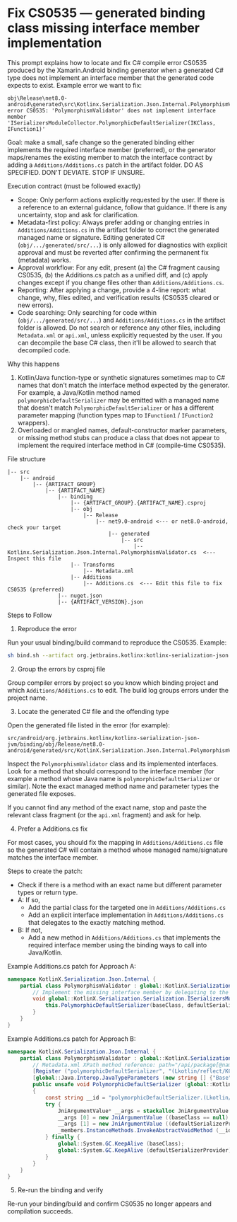 # Fix CS0535 — generated binding class missing interface member implementation

This prompt explains how to locate and fix C# compile error CS0535 produced by the Xamarin.Android binding generator when a generated C# type does not implement an interface member that the generated code expects to exist. Example error we want to fix:

```
obj\Release\net8.0-android\generated\src\Kotlinx.Serialization.Json.Internal.PolymorphismValidator.cs(21,80): error CS0535: 'PolymorphismValidator' does not implement interface member 'ISerializersModuleCollector.PolymorphicDefaultSerializer(IKClass, IFunction1)'
```

Goal: make a small, safe change so the generated binding either implements the required interface member (preferred), or the generator maps/renames the existing member to match the interface contract by adding a `Additions/Additions.cs` patch in the artifact folder. DO AS SPECIFIED. DON'T DEVIATE. STOP IF UNSURE.

Execution contract (must be followed exactly)

- Scope: Only perform actions explicitly requested by the user. If there is a reference to an external guidance, follow that guidance. If there is any uncertainty, stop and ask for clarification.
- Metadata-first policy: Always prefer adding or changing entries in `Additions/Additions.cs` in the artifact folder to correct the generated managed name or signature. Editing generated C# (`obj/.../generated/src/...`) is only allowed for diagnostics with explicit approval and must be reverted after confirming the permanent fix (metadata) works.
- Approval workflow: For any edit, present (a) the C# fragment causing CS0535, (b) the Additions.cs patch as a unified diff, and (c) apply changes except if you change files other than `Additions/Additions.cs`.
- Reporting: After applying a change, provide a 4-line report: what change, why, files edited, and verification results (CS0535 cleared or new errors).
- Code searching: Only searching for code within (`obj/.../generated/src/...`) and `Additions/Additions.cs` in the artifact folder is allowed. Do not search or reference any other files, including `Metadata.xml` or `api.xml`, unless explicitly requested by the user. If you can decompile the base C# class, then it'll be allowed to search that decompiled code.

Why this happens

1) Kotlin/Java function-type or synthetic signatures sometimes map to C# names that don't match the interface method expected by the generator. For example, a Java/Kotlin method named `polymorphicDefaultSerializer` may be emitted with a managed name that doesn't match `PolymorphicDefaultSerializer` or has a different parameter mapping (function types map to `IFunction1` / `IFunction2` wrappers).
2) Overloaded or mangled names, default-constructor marker parameters, or missing method stubs can produce a class that does not appear to implement the required interface method in C# (compile-time CS0535).

File structure

```
|-- src
    |-- android
        |-- {ARTIFACT_GROUP}
            |-- {ARTIFACT_NAME}
                |-- binding
                    |-- {ARTIFACT_GROUP}.{ARTIFACT_NAME}.csproj
                    |-- obj
                        |-- Release
                            |-- net9.0-android <--- or net8.0-android, check your target
                                |-- generated
                                    |-- src
                                        |-- Kotlinx.Serialization.Json.Internal.PolymorphismValidator.cs  <--- Inspect this file
                    |-- Transforms
                        |-- Metadata.xml
                    |-- Additions
                        |-- Additions.cs  <--- Edit this file to fix CS0535 (preferred)
                |-- nuget.json
                |-- {ARTIFACT_VERSION}.json 
```

Steps to Follow

1) Reproduce the error

Run your usual binding/build command to reproduce the CS0535. Example:

```bash
sh bind.sh --artifact org.jetbrains.kotlinx:kotlinx-serialization-json:1.3.1
```

2) Group the errors by csproj file

Group compiler errors by project so you know which binding project and which `Additions/Additions.cs` to edit. The build log groups errors under the project name.

3) Locate the generated C# file and the offending type

Open the generated file listed in the error (for example):

```
src/android/org.jetbrains.kotlinx/kotlinx-serialization-json-jvm/binding/obj/Release/net8.0-android/generated/src/KotlinX.Serialization.Json.Internal.PolymorphismValidator.cs
```

Inspect the `PolymorphismValidator` class and its implemented interfaces. Look for a method that should correspond to the interface member (for example a method whose Java name is `polymorphicDefaultSerializer` or similar). Note the exact managed method name and parameter types the generated file exposes.

If you cannot find any method of the exact name, stop and paste the relevant class fragment (or the `api.xml` fragment) and ask for help.

4) Prefer a Additions.cs fix

For most cases, you should fix the mapping in `Additions/Additions.cs` file so the generated C# will contain a method whose managed name/signature matches the interface member.

Steps to create the patch:
- Check if there is a method with an exact name but different parameter types or return type.
- A: If so,
    - Add the partial class for the targeted one in `Additions/Additions.cs`
    - Add an explicit interface implementation in `Additions/Additions.cs` that delegates to the exactly matching method.
- B: If not,
    - Add a new method in `Additions/Additions.cs` that implements the required interface member using the binding ways to call into Java/Kotlin.

Example Additions.cs patch for Approach A:

```csharp
namespace KotlinX.Serialization.Json.Internal {
    partial class PolymorphismValidator : global::KotlinX.Serialization.Serialization.ISerializersModuleCollector {
        // Implement the missing interface member by delegating to the existing method
        void global::KotlinX.Serialization.Serialization.ISerializersModuleCollector.PolymorphicDefaultSerializer(global::Kotlin.Reflect.IKClass baseClass, global::Kotlin.Jvm.Functions.IFunction1 defaultSerializerProvider) {
            this.PolymorphicDefaultSerializer(baseClass, defaultSerializerProvider);
        }
    }
}
```

Example Additions.cs patch for Approach B:

```csharp
namespace KotlinX.Serialization.Json.Internal {
    partial class PolymorphismValidator : global::KotlinX.Serialization.Serialization.ISerializersModuleCollector {
        // Metadata.xml XPath method reference: path="/api/package[@name='kotlinx.serialization.json.internal']/class[@name='PolymorphismValidator']/method[@name='polymorphicDefaultSerializer' and count(parameter)=2 and parameter[1][@type='kotlin.reflect.KClass&lt;Base&gt;'] and parameter[2][@type='kotlin.jvm.functions.Function1&lt;? super java.lang.String, ? extends kotlinx.serialization.DeserializationStrategy&lt;? extends Base&gt;&gt;']]"
		[Register ("polymorphicDefaultSerializer", "(Lkotlin/reflect/KClass;Lkotlin/jvm/functions/Function1;)V", "")]
		[global::Java.Interop.JavaTypeParameters (new string [] {"Base"})]
		public unsafe void PolymorphicDefaultSerializer (global::Kotlin.Reflect.IKClass baseClass, global::Kotlin.Jvm.Functions.IFunction1 defaultSerializerProvider)
		{
			const string __id = "polymorphicDefaultSerializer.(Lkotlin/reflect/KClass;Lkotlin/jvm/functions/Function1;)V";
			try {
				JniArgumentValue* __args = stackalloc JniArgumentValue [2];
				__args [0] = new JniArgumentValue ((baseClass == null) ? IntPtr.Zero : ((global::Java.Lang.Object) baseClass).Handle);
				__args [1] = new JniArgumentValue ((defaultSerializerProvider == null) ? IntPtr.Zero : ((global::Java.Lang.Object) defaultSerializerProvider).Handle);
				_members.InstanceMethods.InvokeAbstractVoidMethod (__id, this, __args);
			} finally {
				global::System.GC.KeepAlive (baseClass);
				global::System.GC.KeepAlive (defaultSerializerProvider);
			}
		}
    }
}
```

5) Re-run the binding and verify

Re-run your binding/build and confirm CS0535 no longer appears and compilation succeeds.

